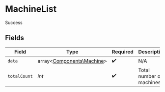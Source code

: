 # MachineList

Success


## Fields

| Field                                                           | Type                                                            | Required                                                        | Description                                                     |
| --------------------------------------------------------------- | --------------------------------------------------------------- | --------------------------------------------------------------- | --------------------------------------------------------------- |
| `data`                                                          | array<[Components\Machine](../../Models/Components/Machine.md)> | :heavy_check_mark:                                              | N/A                                                             |
| `totalCount`                                                    | *int*                                                           | :heavy_check_mark:                                              | Total number of machines                                        |